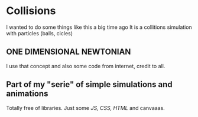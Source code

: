 # Collisions

I wanted to do some things like this a big time ago
It is a collitions simulation with particles (balls, cicles)

## ONE DIMENSIONAL NEWTONIAN

I use that concept and also some code from internet, credit to all.

## Part of my "serie" of simple simulations and animations

Totally free of libraries. Just some _JS, CSS, HTML_ and canvaaas.
